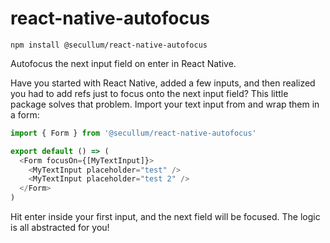 # react-native-autofocus

`npm install @secullum/react-native-autofocus`

Autofocus the next input field on enter in React Native.

Have you started with React Native, added a few inputs, and then realized you had to add refs just to focus onto the next input field? This little package solves that problem. Import your text input from and wrap them in a form:

```js
import { Form } from '@secullum/react-native-autofocus'

export default () => (
  <Form focusOn={[MyTextInput]}>
    <MyTextInput placeholder="test" />
    <MyTextInput placeholder="test 2" />
  </Form>
)
```

Hit enter inside your first input, and the next field will be focused. The logic is all abstracted for you!
